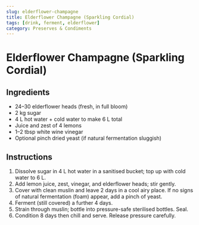 ```yaml
---
slug: elderflower-champagne
title: Elderflower Champagne (Sparkling Cordial)
tags: [drink, ferment, elderflower]
category: Preserves & Condiments
---
```


# Elderflower Champagne (Sparkling Cordial)

## Ingredients

- 24–30 elderflower heads (fresh, in full bloom)
- 2 kg sugar
- 4 L hot water + cold water to make 6 L total
- Juice and zest of 4 lemons
- 1–2 tbsp white wine vinegar
- Optional pinch dried yeast (if natural fermentation sluggish)

## Instructions

1. Dissolve sugar in 4 L hot water in a sanitised bucket; top up with cold water to 6 L.
2. Add lemon juice, zest, vinegar, and elderflower heads; stir gently.
3. Cover with clean muslin and leave 2 days in a cool airy place. If no signs of natural fermentation (foam) appear, add a pinch of yeast.
4. Ferment (still covered) a further 4 days.
5. Strain through muslin; bottle into pressure-safe sterilised bottles. Seal.
6. Condition 8 days then chill and serve. Release pressure carefully.
